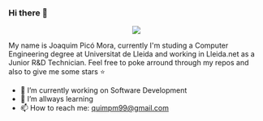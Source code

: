 ### Hi there 👋

<p align="center">
  <a href="https://github-readme-stats.vercel.app/api?username=quimpm&show_icons=true&theme=react">
    <img src="https://github-readme-stats.vercel.app/api?username=quimpm&show_icons=true&theme=react" />
  </a> 
</p>

My name is Joaquim Picó Mora, currently I'm studing a Computer Engineering degree at Universitat de Lleida and working in Lleida.net as a Junior R&D Technician.
Feel free to poke arround through my repos and also to give me some stars :star:

- 🔭 I’m currently working on Software Development
- 🌱 I’m allways learning
- 📫 How to reach me: quimpm99@gmail.com

